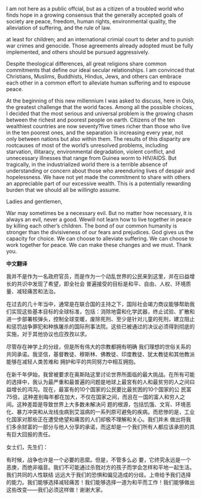 

I am not here as a public offcial, but as a citizen of a troubled world who finds hope in a growing consensus that the generally accepted goals of society are peace, freedom, human rights, environmental quality, the alleviation of suffering, and the rule of law.

at least for children; and an international crimial court to deter and to punish war crimes and genocide. Those agreements already adopted must be fully implemented, and others should be pursued aggressively.

Despite theological differences, all great religions share common commitments that define our ideal secular relationships. I am convinced that Christians, Muslims, Buddhists, Hindus, Jews, and others can embrace each other in a common effort to alleviate human suffering and to espouse peace.

At the beginning of this new millennium I was asked to discuss, here in Oslo, the greatest challenge that the world faces. Among all the possible choices, I decided that the most serious and universal problem is the growing chasm between the richest and poorest people on earth. Citizens of the ten wealthiest countries are now seventy?five times richer than those who live in the ten poorest ones, and the separation is increasing every year, not only between nations but also within them. The results of this disparity are rootcauses of most of the world’s unresolved problems, including starvation, illitaracy, environmental degradation, violent conflict, and unnecessary illnesses that range from Guinea worm to HIV/AIDS. But tragically, in the industrialized world there is a terrible absence of understanding or concern about those who areenduring lives of despair and hopelessness. We have not yet made the commitment to share with others an appreciable part of our excessive wealth. This is a potentially rewarding burden that we should all be willingto assume.

Ladies and gentlemen,

War may sometimes be a necessary evil. But no matter how necessary, it is always an evil, never a good. Wewill not learn how to live together in peace by killing each other’s children. The bond of our common humanity is stronger than the divisiveness of our fears and prejudices. God gives us the capacity for choice. We can choose to alleviate suffering. We can choose to work together for peace. We can make these changes and we must. Thank you.

**中文翻译**

我并不是作为一名政府官员，而是作为一个动乱世界的公民来到这里，并在曰益增长的共识中发现了希望，即全社会 普遍接受的目标是和平、自由、人权、环境质量、减轻痛苦和法治。

在过去的几十年当中，通常是在联合国的主持之下，国际社会竭力商议能够帮助我们实现这些基本目标的全球标准，包括：消除地雷和化学武器，终止试验、扩散和进一步部署核弹头，控制全球变暖，废除死刑、至少是针对儿童的死刑，建立阻止和惩罚战争罪犯和种族屠杀的国际刑事法院。这些已被通过的决议必须得到彻底的实施，对于其他协议也应孜孜以求。

尽管存在神学上的分歧，但是所有伟大的宗教都拥有明确 我们理想的世俗关系的共同承诺。我坚信，基督教徒、穆斯林、佛教徒、印度教徒、犹太教徒和其他教派能够在减轻人类苦难和 拥护和平的共同努力中相互拥抱。

在新千年伊始，我曾被要求在奥斯陆这里讨论世界所面临的最大挑战。在所有可能的选择中，我认为最严重和最普遍的问题是地球上最宮有的人和最贫穷的人之间曰益增长的鸿沟。现在，最富有的10个国家的公民要比最贫困的10个国家的公 民富75倍，这种差别每年都在加大，不仅在国家之间，而且在一国的富人和穷人之间。这种差距是导致世界上大多数未解决问 题的根源，包括饥饿、文肓、环境恶化、暴力冲突和从龙线虫病到艾滋病的一系列原可避免的疾病。而悲惨的是，工业化国家对那些正在遭受绝望和痛苦的人们却极不理解和关心。我们并未 做出将我们多余财富的一部分与他人分享的承诺，而这却是一个我们所有人都应该承担的具有巨大回报的责任。

女士们，先生们：

有时候，战争也许是一个必要的恶縻。但是，不管多么必 要，它终究永远是一个恶庚，而绝非福音。我们不可能通过杀戮对方的孩子而学会怎样和平地一起生活。我们共同的人性联结 远远大于我们的恐惧和偏见造成的分歧。上帝给予我们选择的能力。我们能够选择减轻痛苦！我们能够选择一道为和平而工作！我们能够做出这些改变——我们必须这样做！谢谢大家。